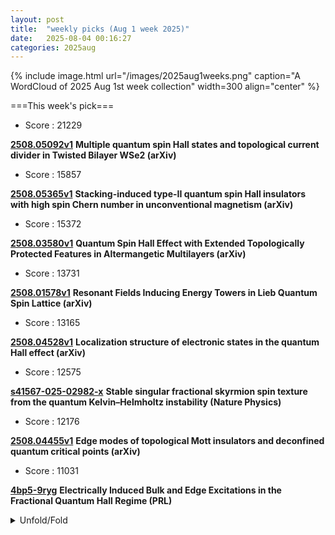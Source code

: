 ```yaml
---
layout: post
title:  "weekly picks (Aug 1 week 2025)"
date:   2025-08-04 00:16:27
categories: 2025aug
---
```


{% include image.html url="/images/2025aug1weeks.png" caption="A WordCloud of 2025 Aug 1st week collection" width=300 align="center" %}




===This week's pick===


* Score : 21229

**[2508.05092v1](https://arxiv.org/abs/2508.05092)** **Multiple quantum spin Hall states and topological current divider in Twisted Bilayer WSe2 (arXiv)**



* Score : 15857

**[2508.05365v1](https://arxiv.org/abs/2508.05365)** **Stacking-induced type-II quantum spin Hall insulators with high spin Chern number in unconventional magnetism (arXiv)**





* Score : 15372

**[2508.03580v1](https://arxiv.org/abs/2508.03580)** **Quantum Spin Hall Effect with Extended Topologically Protected Features in Altermangetic Multilayers (arXiv)**


* Score : 13731

**[2508.01578v1](https://arxiv.org/abs/2508.01578)** **Resonant Fields Inducing Energy Towers in Lieb Quantum Spin Lattice (arXiv)**


* Score : 13165

**[2508.04528v1](https://arxiv.org/abs/2508.04528)** **Localization structure of electronic states in the quantum Hall effect (arXiv)**


* Score : 12575

**[s41567-025-02982-x](https://www.nature.com/articles/s41567-025-02982-x)** **Stable singular fractional skyrmion spin texture from the quantum Kelvin–Helmholtz instability (Nature Physics)**

* Score : 12176

**[2508.04455v1](https://arxiv.org/abs/2508.04455)** **Edge modes of topological Mott insulators and deconfined quantum critical points (arXiv)**


* Score : 11031

**[4bp5-9ryg](http://link.aps.org/doi/10.1103/4bp5-9ryg)** **Electrically Induced Bulk and Edge Excitations in the Fractional Quantum Hall Regime (PRL)**


<details>
  <summary> Unfold/Fold </summary>
  {% capture markdowncontent %}


---
08/09







1. **[mqjd-rwrb](http://link.aps.org/doi/10.1103/mqjd-rwrb)** Search for Higher Harmonic Signals from Close White Dwarf Binaries in the mHz Band (PRL)

1. **[ljbj-tz7g](http://link.aps.org/doi/10.1103/ljbj-tz7g)** Polarization Faticons: Chiral Localized Structures in Self-Defocusing Kerr Resonators (PRL)

1. **[nsg2-scpg](http://link.aps.org/doi/10.1103/nsg2-scpg)** Charged Particle Cross-Field Transport due to Geometric Jumps of Adiabatic Invariant (PRL)

1. **[s31t-tjl9](http://link.aps.org/doi/10.1103/s31t-tjl9)** Emergent Universal Drag Law in a Model of Superflow (PRL)

1. **[ty86-f2yt](http://link.aps.org/doi/10.1103/ty86-f2yt)** Persistent Spin Grids with a Spin-Orbit-Coupled 2D Electron Gas (PRL)

1. **[wjvv-lp7n](http://link.aps.org/doi/10.1103/wjvv-lp7n)** Observation and Control of Chiral Spin Frustration in BiYIG Thin Films (PRL)

1. **[j5cv-rffq](http://link.aps.org/doi/10.1103/j5cv-rffq)** Coherent Coulomb Intra- and Intervalley Many-Body Effects in Single-Layer Transition Metal Dichalcogenides (PRL)

1. **[5pks-qz6b](http://link.aps.org/doi/10.1103/5pks-qz6b)** Systematic Biases in Estimating the Properties of Black Holes Due to Inaccurate Gravitational-Wave Models (PRX)

1. **[7l91-gw77](http://link.aps.org/doi/10.1103/7l91-gw77)** Geometric Floquet Theory (PRX)

1. **[8wjq-ns94](http://link.aps.org/doi/10.1103/8wjq-ns94)** Thermodynamic uncertainty relation of a quantum mechanically coupled two-qubit system (PRR)

1. **[h9b6-md2f](http://link.aps.org/doi/10.1103/h9b6-md2f)** Multiple physical quantities sensors based on non-Hermitian topological systems with an impurity (PRR)

1. **[m3np-p5xj](http://link.aps.org/doi/10.1103/m3np-p5xj)** Entanglement asymmetry dynamics in random quantum circuits (PRR)

1. **[vh99-hdhh](http://link.aps.org/doi/10.1103/vh99-hdhh)** Mobile impurity in a two-leg bosonic ladder (PRR)

1. **[1yr5-sn98](http://link.aps.org/doi/10.1103/1yr5-sn98)** Nonlocal correlations in quantum energy teleportation: Perspectives from their Majorana representations and information thermodynamics (PRR)

1. **[f63d-4hrh](http://link.aps.org/doi/10.1103/f63d-4hrh)** Coincidence measurement of two-photon double ionization of argon through an autoionizing resonance (PRRL)

1. **[6msj-wh2f](http://link.aps.org/doi/10.1103/6msj-wh2f)** Quantum-limited imaging of a nanomechanical resonator with a spatial mode sorter (PRRL)




---
08/08


1. **[2508.04763v1](https://arxiv.org/abs/2508.04763)** Unstable periodic orbits galore and quantum hyperscarring in highly frustrated magnets (arXiv)

1. **[2508.04773v1](https://arxiv.org/abs/2508.04773)** Spin-resolved quasiparticle interference patterns on altermagnets via non-spin-resolved scanning tunneling microscopy (arXiv)

1. **[2508.04788v1](https://arxiv.org/abs/2508.04788)** Quantum-impurity sensing of altermagnetic order (arXiv)

1. **[2508.04835v1](https://arxiv.org/abs/2508.04835)** A Comprehensive Study on A2PdH2: From Ambient to High Pressure (arXiv)

1. **[2508.04867v1](https://arxiv.org/abs/2508.04867)** Robust surface superconductivity and vortex lattice in the Weyl semimetal gamma-PtBi2 (arXiv)

1. **[2508.04909v1](https://arxiv.org/abs/2508.04909)** Observation of \sigma-\pi coupling and mode selection in optically trapped artificial polariton molecules (arXiv)

1. **[2508.04910v1](https://arxiv.org/abs/2508.04910)** Micromagnetic Design of Bias-Free Reconfigurable Microwave Properties in Hexagonal Shaped Multilayer Nanomagnets (arXiv)

1. **[2508.04927v1](https://arxiv.org/abs/2508.04927)** Engineering Topological Materials (arXiv)

1. **[2508.04935v1](https://arxiv.org/abs/2508.04935)** Chern junctions in Moire-Patterned Graphene/PbI2 (arXiv)

1. **[2508.04973v1](https://arxiv.org/abs/2508.04973)** Extraordinary surface critical behavior induced by a topological dimer phase in a two-dimensional Heisenberg quantum magnet (arXiv)

1. **[2508.05010v1](https://arxiv.org/abs/2508.05010)** Strongly correlated electronic superconductivity in the noncentrosymmetric Re-Os-based high/medium-entropy alloys (arXiv)

1. **[2508.05030v1](https://arxiv.org/abs/2508.05030)** Aharonov-Bohm interference from coherent spin-polarized edge transport in Fe(Te,Se) superconducting rings (arXiv)

1. **[2508.05057v1](https://arxiv.org/abs/2508.05057)** Theory of magnon hydrodynamics in collinear antiferromagnets (arXiv)

1. **[2508.05075v1](https://arxiv.org/abs/2508.05075)** Superconducting gap symmetry of 2DEG at (111)-oriented LaAlO3/SrTiO3 interface (arXiv)



1. **[2508.05101v1](https://arxiv.org/abs/2508.05101)** Non-Hermitian superconducting diode effect (arXiv)

1. **[2508.05133v1](https://arxiv.org/abs/2508.05133)** Symmetry breaking and competing valence bond states in the star lattice Heisenberg antiferromagnet (arXiv)

1. **[2508.05196v1](https://arxiv.org/abs/2508.05196)** Electronic mean free path of the cuprate superconductor Bi2Sr2CaCu2O8+delta from thermal Hall conductivity (arXiv)

1. **[2508.05203v1](https://arxiv.org/abs/2508.05203)** Unraveling Size Dependent Bi- and Tri-exciton Characteristics in CdSe/CdS Core/Shell Quantum Dots via Ensemble Time Gated Heralded Spectroscopy (arXiv)

1. **[2508.05216v1](https://arxiv.org/abs/2508.05216)** Quantum criticality and emergent orders in the spin-1 bilinear-biquadratic-Kitaev chain (arXiv)



1. **[2508.05403v1](https://arxiv.org/abs/2508.05403)** Quantum many-body scarring from Kramers-Wannier duality (arXiv)

1. **[2508.05406v1](https://arxiv.org/abs/2508.05406)** Global Tensor Network Renormalization for 2D Quantum systems: A new window to probe universal data from thermal transitions (arXiv)

1. **[2508.05413v1](https://arxiv.org/abs/2508.05413)** Universal relations between thermoelectrics and noise in mesoscopic transport across a tunnel junction (arXiv)

1. **[2508.05494v1](https://arxiv.org/abs/2508.05494)** Symmetry Resolved Entanglement Entropy in a Non-Abelian Fractional Quantum Hall State (arXiv)

1. **[2508.05576v1](https://arxiv.org/abs/2508.05576)** Nonreciprocal inertial spin-wave dynamics in twisted magnetic nanostrips (arXiv)

1. **[2508.04774v1](https://arxiv.org/abs/2508.04774)** Universal quantum phase classification on quantum computers from machine learning (arXiv)

1. **[2508.04990v1](https://arxiv.org/abs/2508.04990)** Generalization of anomaly formula for time reversal symmetry in (2+1)D abelian bosonic TQFTs (arXiv)

1. **[2508.05300v1](https://arxiv.org/abs/2508.05300)** Enhanced spin-to-charge conversion in La0.67Sr0.33MnO3/NdNiO3 bilayers at the nickelate metal-insulator phase transition (arXiv)

1. **[2508.05333v1](https://arxiv.org/abs/2508.05333)** High Purcell enhancement in all-TMDC nanobeam resonator designs with optically active monolayers for nanolasers (arXiv)






---
08/07




1. **[science.adu5329](https://www.science.org/doi/10.1126/science.adu5329)** Single-photon detection enabled by negative differential conductivity in moiré superlattices (Science)

1. **[ne-fifth-computer-science-papers-may-include-ai-content](https://www.science.org/content/article/one-fifth-computer-science-papers-may-include-ai-content)** One-fifth of computer science papers may include AI content (Science)


1. **[s41567-025-02962-1](https://www.nature.com/articles/s41567-025-02962-1)** Frustrated electron motion arising from the orbital configuration in a layered metal (Nature Physics)

1. **[s41567-025-02988-5](https://www.nature.com/articles/s41567-025-02988-5)** Fast optical control of a coherent hole spin in a microcavity (Nature Physics)

1. **[s41567-025-02953-2](https://www.nature.com/articles/s41567-025-02953-2)** Frustrated electron hopping from the orbital configuration in a two-dimensional lattice (Nature Physics)

1. **[s41598-025-14399-w](https://www.nature.com/articles/s41598-025-14399-w)** Author Correction: Legendre based neural networks integrated with heuristic algorithms for the analysis of Lorenz chaotic model: an intelligent and comparative study (Scientific Reports)





1. **[k1gq-k8m7](http://link.aps.org/doi/10.1103/k1gq-k8m7)** Strong Kitaev Interaction in BaCo2(AsO4)2 (PRL)




1. **[2508.03761v1](https://arxiv.org/abs/2508.03761)** Topological domain-wall states from Umklapp scattering in twisted bilayer graphene (arXiv)

1. **[2508.03821v1](https://arxiv.org/abs/2508.03821)** Absence of dissipation-free topological edge states in quadratic open fermions (arXiv)

1. **[2508.03873v1](https://arxiv.org/abs/2508.03873)** Microwave characterization of superconducting coplanar resonators made out of granular aluminium (arXiv)

1. **[2508.03899v1](https://arxiv.org/abs/2508.03899)** Longitudinal magnons in large-S easy-axis magnets (arXiv)

1. **[2508.03915v1](https://arxiv.org/abs/2508.03915)** Composite Fermion Theory of Fractional Chern Insulator Stability (arXiv)

1. **[2508.03928v1](https://arxiv.org/abs/2508.03928)** Hybrid metal-semiconductor quantum dots in InAs as a platform for quantum simulation (arXiv)

1. **[2508.03995v1](https://arxiv.org/abs/2508.03995)** Angle-resolved photoemission intensity for multi-orbital bands: Complex interplay between the self-energy matrix and the optical matrix elements (arXiv)

1. **[2508.04007v1](https://arxiv.org/abs/2508.04007)** Transmon qubit using Sn as a junction superconductor (arXiv)

1. **[2508.04142v1](https://arxiv.org/abs/2508.04142)** Straightforward Method to Orient Black Phosphorus from Bulk to Thin Layers using a Standard Green Laser (arXiv)

1. **[2508.04184v1](https://arxiv.org/abs/2508.04184)** Effect of screening on Seebeck coefficient in bilayer graphene/AlGaAs electron gas (arXiv)

1. **[2508.04188v1](https://arxiv.org/abs/2508.04188)** d-vector precession induced pumping in topological p-wave superconductors (arXiv)

1. **[2508.04212v1](https://arxiv.org/abs/2508.04212)** Symmetric versus antisymmetric strain tuning of the valence transition in Yb(In1-xAgx)Cu4 (arXiv)

1. **[2508.04238v1](https://arxiv.org/abs/2508.04238)** Cooperative Jahn-Teller dynamics of boron clusters in the infrared conductivity of heavy fermion metal CeB6 and unconventional superconductor ZrB12 (arXiv)

1. **[2508.04385v1](https://arxiv.org/abs/2508.04385)** Ultrafast Raman probe of the photoinduced superconducting to normal state transition in the cuprate Bi2Sr2CaCu2O8+delta (arXiv)

1. **[2508.04433v1](https://arxiv.org/abs/2508.04433)** Nematic chiral Superconductivity driven by chiral loop current order in kagome metals (arXiv)

1. **[2508.04449v1](https://arxiv.org/abs/2508.04449)** Inelastic electron tunneling through adatoms and molecular nanomagnets (arXiv)

1. **[2508.04455v1](https://arxiv.org/abs/2508.04455)** Edge modes of topological Mott insulators and deconfined quantum critical points (arXiv)

1. **[2508.04519v1](https://arxiv.org/abs/2508.04519)** Density of States (Gate) - Controlled Andreev Molecule and Sensor (arXiv)



1. **[2508.04554v1](https://arxiv.org/abs/2508.04554)** Intertwined Electron pairing in the Bilayer Two-orbital Kanamori-Hubbard Model: a Unified Picture of Two Superconductivities in La3Ni2O7 (arXiv)

1. **[2508.04574v1](https://arxiv.org/abs/2508.04574)** Quantum and classical Shapiro steps in small Josephson junctions (arXiv)

1. **[2508.04620v1](https://arxiv.org/abs/2508.04620)** Light induced transitions of valley Chern numbers and flat bands in a non-twisted moire graphene-hexagonal boron nitride superlattice (arXiv)

1. **[2508.03802v1](https://arxiv.org/abs/2508.03802)** Geometric fragmentation and anomalous thermalization in cubic dimer model (arXiv)

1. **[2508.03973v1](https://arxiv.org/abs/2508.03973)** Charge sensitivity in the transmon regime (arXiv)

1. **[2508.04321v1](https://arxiv.org/abs/2508.04321)** High-Sensitivity Photonic Crystal Biosensors using Topological Light Trapping (arXiv)

1. **[2508.04388v1](https://arxiv.org/abs/2508.04388)** Theory of circular dichroism in resonant inelastic x-ray scattering (arXiv)

1. **[2508.04477v1](https://arxiv.org/abs/2508.04477)** Nature of field-induced transitions and hysteretic magnetoresistance in non-collinear antiferromagnet EuIn2As2 (arXiv)

1. **[2508.04591v1](https://arxiv.org/abs/2508.04591)** Growth of few-layer molecular crystals of PTCDI on hexagonal boron nitride by microspacing air-gap sublimation (arXiv)

1. **[2508.04693v1](https://arxiv.org/abs/2508.04693)** Finite 2-group gauge theory and its 3+1D lattice realization (arXiv)










---
08/06



1. **[s41467-025-62773-z](https://www.nature.com/articles/s41467-025-62773-z)** Author Correction: Topology meets time-reversal symmetry breaking in FeSe<sub>1−<i>x</i></sub>Te<sub><i>x</i></sub> superconductors (Nature Communications)

1. **[s41467-025-62458-7](https://www.nature.com/articles/s41467-025-62458-7)** Two-step detection of Lewy body pathology via smell-function testing and CSF α-synuclein seed amplification (Nature Communications)

1. **[s41598-025-13980-7](https://www.nature.com/articles/s41598-025-13980-7)** Ultrasensitive detection of amlodipine using plasmonic optical fiber sensors enhanced with graphene oxide and chitosan nanocomposite (Scientific Reports)

1. **[s41598-025-13928-x](https://www.nature.com/articles/s41598-025-13928-x)** Coal-forming sedimentary model and its control on vertical reservoir heterogeneity of the upper carboniferous Benxi formation in Ordos basin, China (Scientific Reports)






1. **[5vyx-k877](http://link.aps.org/doi/10.1103/5vyx-k877)** Critical Dynamics in Short-Range Quadratic Hamiltonians (PRL)

1. **[p1z9-6w93](http://link.aps.org/doi/10.1103/p1z9-6w93)** Scalable Improvement of the Generalized Toffoli Gate Realization Using Trapped-Ion-Based Qutrits (PRL)

1. **[dy4m-gq5c](http://link.aps.org/doi/10.1103/dy4m-gq5c)** Continuous-Variable Designs and Design-Based Shadow Tomography from Random Lattices (PRL)

1. **[14xz-d7xf](http://link.aps.org/doi/10.1103/14xz-d7xf)** Nature of Phase Transitions and Metastability in Scalar-Tensor Theories (PRL)

1. **[fsg7-bs7q](http://link.aps.org/doi/10.1103/fsg7-bs7q)** Universality of Rényi Entropy in Conformal Field Theory (PRL)





1. **[7lm1-wm3y](http://link.aps.org/doi/10.1103/7lm1-wm3y)** Dynamically Induced Multiferroic Polarization (PRL)

1. **[cdvf-xnfw](http://link.aps.org/doi/10.1103/cdvf-xnfw)** Mach Reflection and Expansion of Two-Dimensional Dispersive Shock Waves (PRL)

1. **[4783-dkt8](http://link.aps.org/doi/10.1103/4783-dkt8)** Real 2D Galvanostatic Model: Encoding Physicochemical Heterogeneity into a Full Battery (PRL)




1. **[2508.02781v1](https://arxiv.org/abs/2508.02781)** Quantum Geometry of Altermagnetic Magnons Probed by Light (arXiv)

1. **[2508.03028v1](https://arxiv.org/abs/2508.03028)** Self-assembled fluorescent nanodiamond layers for quantum imaging (arXiv)

1. **[2508.03029v1](https://arxiv.org/abs/2508.03029)** Dichotomy of flat bands in the van der Waals ferromagnet Fe5GeTe2 (arXiv)

1. **[2508.03033v1](https://arxiv.org/abs/2508.03033)** Observation of Embedded Topology in a Trivial Bulk via Projective Crystal Symmetry (arXiv)

1. **[2508.03035v1](https://arxiv.org/abs/2508.03035)** Dielectric Substrate Dependence of Thermoelectric Transport in BLG-GaAs-BLG Heterostructures (arXiv)

1. **[2508.03116v1](https://arxiv.org/abs/2508.03116)** Electronic ordering driven by flat band nesting in a van der Waals magnet Fe5GeTe2 (arXiv)

1. **[2508.03219v1](https://arxiv.org/abs/2508.03219)** Quantum Bipolar Thermoelectricity (arXiv)

1. **[2508.03234v1](https://arxiv.org/abs/2508.03234)** Organic altermagnets based in two-dimensional nanographene frameworks (arXiv)

1. **[2508.03257v1](https://arxiv.org/abs/2508.03257)** Microscopic Theory of Light-Induced Coherent Phonons Mediated by Quantum Geometry (arXiv)

1. **[2508.03290v1](https://arxiv.org/abs/2508.03290)** Berry Curvature of Low-Energy Excitons in Rhombohedral Graphene (arXiv)

1. **[2508.03347v1](https://arxiv.org/abs/2508.03347)** From Wye-Delta to Cross-Square Recursion Configurations in Graphene-Based Quantum Hall Arrays (arXiv)

1. **[2508.03364v1](https://arxiv.org/abs/2508.03364)** Engineering subgap states in superconductors by altermagnetism (arXiv)

1. **[2508.03378v1](https://arxiv.org/abs/2508.03378)** Magnon Spin Current Modulation through Site-Specific Doping in a Compensated Iron Garnet (arXiv)

1. **[2508.03414v1](https://arxiv.org/abs/2508.03414)** Interstitial oxygen order and its competition with superconductivity in La2PrNi2O7+delta (arXiv)

1. **[2508.03528v1](https://arxiv.org/abs/2508.03528)** Out-of-equilibrium nonlinear model of thermoelectricity in superconducting tunnel junctions (arXiv)



1. **[2508.03659v1](https://arxiv.org/abs/2508.03659)** A noninvasive and nonadiabatic quantum Maxwell demon (arXiv)

1. **[2508.03664v1](https://arxiv.org/abs/2508.03664)** Ising spin ladders of orthopyroxene CoGeO3 (arXiv)

1. **[2508.02788v1](https://arxiv.org/abs/2508.02788)** Measurement-Induced Entanglement in Conformal Field Theory (arXiv)

1. **[2508.02793v1](https://arxiv.org/abs/2508.02793)** Strong electron-electron interactions in a dilute weakly-localized metal near a metal-to-insulator transition (arXiv)

1. **[2508.02946v1](https://arxiv.org/abs/2508.02946)** Observation of Purcell Effect in Electrically Coupled Cavity-Magnet System (arXiv)

1. **[2508.02956v1](https://arxiv.org/abs/2508.02956)** Autonomous Inorganic Materials Discovery via Multi-Agent Physics-Aware Scientific Reasoning (arXiv)

1. **[2508.03045v1](https://arxiv.org/abs/2508.03045)** Simultaneous photonic and phononic bandgaps in a hexagonal lattice geometry with gradually transforming circular-to-triangular air gap holes (arXiv)

1. **[2508.03302v1](https://arxiv.org/abs/2508.03302)** Topological invariants and topological charges in photonic systems (arXiv)

1. **[2508.03427v1](https://arxiv.org/abs/2508.03427)** Symmetry-breaking-induced topology in FeSe (arXiv)

1. **[2508.03450v1](https://arxiv.org/abs/2508.03450)** Macroscopic entanglement between localized domain walls inside a cavity (arXiv)

1. **[2508.03532v1](https://arxiv.org/abs/2508.03532)** Comments on QED3 in a Magnetic Field (arXiv)










---
08/05


1. **[s41567-025-03013-5](https://www.nature.com/articles/s41567-025-03013-5)** Author Correction: High-efficiency optical training of itinerant two-dimensional magnets (Nature Physics)

1. **[s41563-025-02304-9](https://www.nature.com/articles/s41563-025-02304-9)** Reconfigurable magnetic order in 2D materials (Nature Materials)





1. **[kzf6-yx24](http://link.aps.org/doi/10.1103/kzf6-yx24)** Chirally Protected State Manipulation by Tuning One-Dimensional Statistics (PRL)

1. **[qs29-2xqc](http://link.aps.org/doi/10.1103/qs29-2xqc)** Ising Machine by Dimensional Collapse of Nonlinear Polarization Oscillators (PRL)

1. **[mbjb-x6mn](http://link.aps.org/doi/10.1103/mbjb-x6mn)** Visualization of Intervalley Coherent Phase in PtSe2/bilayer Graphene Heterojunction (PRL)

1. **[84p5-s6lj](http://link.aps.org/doi/10.1103/84p5-s6lj)** Polarons and Exciton Polarons in Two-Dimensional Polar Materials (PRL)

1. **[bwwv-f247](http://link.aps.org/doi/10.1103/bwwv-f247)** Magnetic and Ferroelectric Phase Diagram of Twisted CrI3 Layers (PRL)

1. **[rqsn-bzr6](http://link.aps.org/doi/10.1103/rqsn-bzr6)** Large Deviations in Switching Diffusion: From Free Cumulants to Dynamical Transitions (PRL)

1. **[j19g-c2nh](http://link.aps.org/doi/10.1103/j19g-c2nh)** Nematic Order from Phase Synchronization of Shape Oscillations (PRL)




1. **[2508.00964v1](https://arxiv.org/abs/2508.00964)** Topolectrical circuit theory and realizations of topological, non-linear, and non-Hermitian phenomena (arXiv)

1. **[2508.00986v1](https://arxiv.org/abs/2508.00986)** Nematic and partially polarized phases in rhombohedral graphene with varying number of layers: An extensive Hartree-Fock Study (arXiv)

1. **[2508.00999v1](https://arxiv.org/abs/2508.00999)** Extraordinary transition at the edge of a correlated topological insulator (arXiv)

1. **[2508.01011v1](https://arxiv.org/abs/2508.01011)** Band mixing effects in one-dimensional charge transfer insulators (arXiv)

1. **[2508.01027v1](https://arxiv.org/abs/2508.01027)** Dynamic Interfacial Quantum Dipoles in Charge Transfer Heterostructures (arXiv)

1. **[2508.01241v1](https://arxiv.org/abs/2508.01241)** Sliding two-dimensional superconductivity and charge-density-wave state in a bulk crystal (arXiv)

1. **[2508.01284v1](https://arxiv.org/abs/2508.01284)** Mixed spin states for robust ferromagnetism in strained SrCoO3 thin films (arXiv)

1. **[2508.01295v1](https://arxiv.org/abs/2508.01295)** Opto- and magneto-tunable exceptional degeneracies in non-Hermitian ferromagnet/p-wave magnet junctions (arXiv)

1. **[2508.01297v1](https://arxiv.org/abs/2508.01297)** Unified description of cuprate superconductors by fractionalized electrons emerging from integrated analyses of photoemission spectra and quasiparticle interference (arXiv)

1. **[2508.01376v1](https://arxiv.org/abs/2508.01376)** Transport in Single Quantum Dots: A Review from Linear Response to Nonlinear Regimes (arXiv)

1. **[2508.01421v1](https://arxiv.org/abs/2508.01421)** Metallophilicity Enhances Electron Transport through Parallel Organometallic 1D Chain Junctions Formed In Situ (arXiv)



1. **[2508.01584v1](https://arxiv.org/abs/2508.01584)** Twistronics and moire superlattice physics in 2D transition metal dichalcogenides (arXiv)

1. **[2508.01627v1](https://arxiv.org/abs/2508.01627)** Using surface plasmons to detect spin inertia (arXiv)

1. **[2508.01760v1](https://arxiv.org/abs/2508.01760)** Quantum Path-integral Method for Fictitious Particle Hubbard Model (arXiv)

1. **[2508.01783v1](https://arxiv.org/abs/2508.01783)** Floquet theory and applications in open quantum and classical systems (arXiv)

1. **[2508.01927v1](https://arxiv.org/abs/2508.01927)** Advanced SQUID-on-lever scanning probe for high-sensitivity magnetic microscopy with sub-100-nm spatial resolution (arXiv)

1. **[2508.01945v1](https://arxiv.org/abs/2508.01945)** The birefringent spin-laser as a system of coupled harmonic oscillators (arXiv)

1. **[2508.01946v1](https://arxiv.org/abs/2508.01946)** Orbital Inverse Faraday and Cotton-Mouton Effects in Hall Fluids (arXiv)

1. **[2508.01967v1](https://arxiv.org/abs/2508.01967)** From trigonal to triclinic: Symmetry-tuned Rashba effects in buckled honeycomb SrHfO3-based heterostructures (arXiv)

1. **[2508.01979v1](https://arxiv.org/abs/2508.01979)** Benchmarking total energies with Hund's J terms in Hubbard-corrected spin-crossover chemistry (arXiv)

1. **[2508.01985v1](https://arxiv.org/abs/2508.01985)** Topological phases and spontaneous symmetry breaking: the revenge of the original Su-Schrieffer-Heeger model (arXiv)

1. **[2508.02024v1](https://arxiv.org/abs/2508.02024)** Significant Mobility Enhancement in Coupled AlGaN/GaN Quantum Wells considering Inter-Well Distance and Asymmetric Widths (arXiv)

1. **[2508.02088v1](https://arxiv.org/abs/2508.02088)** A Clarification on Quantum-Metric-Induced Nonlinear Transport (arXiv)

1. **[2508.02090v1](https://arxiv.org/abs/2508.02090)** Symmetry-adapted models for multifold fermions with spin-orbit coupling (arXiv)

1. **[2508.02099v1](https://arxiv.org/abs/2508.02099)** Inertial Imaging of Dual Mass Distributions on a Graphene Nanodrum: A Computational Study (arXiv)

1. **[2508.02201v1](https://arxiv.org/abs/2508.02201)** The Magnetic Ground State of Atacamite Cu2Cl(OH)3: The Crucial Role of Frustrated Zigzag Chains Revealed by Inelastic Neutron Scattering (arXiv)

1. **[2508.02221v1](https://arxiv.org/abs/2508.02221)** A theory of strange metals (arXiv)

1. **[2508.02365v1](https://arxiv.org/abs/2508.02365)** Breaking Peierls theorem in polyacetylene chains via topological design (arXiv)

1. **[2508.02378v1](https://arxiv.org/abs/2508.02378)** Detecting entanglement with transport measurement in weakly interacting and fluctuating systems (arXiv)

1. **[2508.02380v1](https://arxiv.org/abs/2508.02380)** Classical-to-Quantum Crossover in 2D TMD Field-Effect Transistors: A First-Principles Study via Sub-10 nm Channel Scaling Beyond the Boltzmann Tyranny (arXiv)

1. **[2508.02486v1](https://arxiv.org/abs/2508.02486)** Three-magnon scattering of spin wave on edge-localized mode in thin ferromagnetic film (arXiv)

1. **[2508.02492v1](https://arxiv.org/abs/2508.02492)** Theory of nonlinear magnetoelectric transport effects in normal-metal - magnetic-insulator heterostructures (arXiv)

1. **[2508.02661v1](https://arxiv.org/abs/2508.02661)** Classification of Average Crystalline Topological Superconductors through a Generalized Real-Space Construction (arXiv)

1. **[2508.02662v1](https://arxiv.org/abs/2508.02662)** Simulating high-temperature superconductivity in moire WSe2 (arXiv)

1. **[2508.01033v1](https://arxiv.org/abs/2508.01033)** Demonstration of an always-on exchange-only spin qubit (arXiv)

1. **[2508.01072v1](https://arxiv.org/abs/2508.01072)** Biorthogonal Neural Network Approach to Two-Dimensional Non-Hermitian Systems (arXiv)

1. **[2508.01692v1](https://arxiv.org/abs/2508.01692)** Bose-Hubbard model in the canonical ensemble: a beyond mean-field approach (arXiv)

1. **[2508.01767v1](https://arxiv.org/abs/2508.01767)** Topology in Holographic Mean-Field Theory at Zero and Finite Temperature (arXiv)

1. **[2508.01826v1](https://arxiv.org/abs/2508.01826)** Mesoscale variations of chemical and electronic landscape on the surface of Weyl semimetal Co3Sn2S2 visualized by ARPES and XPS (arXiv)

1. **[2508.02011v1](https://arxiv.org/abs/2508.02011)** Flat bands, Dirac cones, and higher-order band crossings in twisted multilayer graphene (arXiv)

1. **[2508.02326v1](https://arxiv.org/abs/2508.02326)** Hollow Lattice Tensor Gauge Theories with Bosonic Matter (arXiv)

1. **[2508.02424v1](https://arxiv.org/abs/2508.02424)** Quantum Cluster State Spin Chain with Ising Fusion Category Symmetry: A Perspective from Weak Hopf SymTFT (arXiv)

1. **[2508.02475v1](https://arxiv.org/abs/2508.02475)** Co-designed reflective and leaky-waveguide low-pass filter for superconducting circuits (arXiv)

1. **[2508.02531v1](https://arxiv.org/abs/2508.02531)** Thermal effects in conformal field theories (arXiv)

1. **[2508.02565v1](https://arxiv.org/abs/2508.02565)** The analytically tractable zoo of similarity-induced exceptional structures (arXiv)







---
08/04

1. **[s41598-025-13372-x](https://www.nature.com/articles/s41598-025-13372-x)** Highly robust anisotropic zero refraction effects in semi-Dirac photonic crystals (Scientific Reports)




1. **[2508.00058v1](https://arxiv.org/abs/2508.00058)** Anyon superfluid in trilayer quantum Hall systems (arXiv)

1. **[2508.00118v1](https://arxiv.org/abs/2508.00118)** Dynamical mean field theory with quantum computing (arXiv)

1. **[2508.00214v1](https://arxiv.org/abs/2508.00214)** Explicit equivalence between the spectral localizer and local Chern and winding markers (arXiv)

1. **[2508.00277v1](https://arxiv.org/abs/2508.00277)** The Quadrupole Moment of Higher-Order Topological Insulator at Finite temperature (arXiv)

1. **[2508.00296v1](https://arxiv.org/abs/2508.00296)** High harmonic generation reflecting the sub-cycle evolution of the Mott transition under a mid-infrared electric field (arXiv)

1. **[2508.00342v1](https://arxiv.org/abs/2508.00342)** Uniform electronic states and s-wave superconductivity in a strongly disordered high-entropy compound (RuRhPdIr)0.6Pt0.4Sb (arXiv)

1. **[2508.00347v1](https://arxiv.org/abs/2508.00347)** Self-strain suppression of the metal-to-insulator transition in phase-change oxide devices (arXiv)

1. **[2508.00435v1](https://arxiv.org/abs/2508.00435)** Gapless superconductivity from extremely dilute magnetic disorder in 2H-NbSe2-xSx (arXiv)

1. **[2508.00446v1](https://arxiv.org/abs/2508.00446)** Precision high-speed quantum logic with holes on a natural silicon foundry platform (arXiv)

1. **[2508.00460v1](https://arxiv.org/abs/2508.00460)** Hybrid magnon -- Nambu-Goldstone excitations in topological superconductor/ferromagnetic insulator thin-film heterostructures (arXiv)

1. **[2508.00469v1](https://arxiv.org/abs/2508.00469)** Quantum Geometry Phenomena in Condensed Matter Systems (arXiv)

1. **[2508.00499v1](https://arxiv.org/abs/2508.00499)** Theory of hybrid collective excitations in topological superconductor/ferromagnetic insulator heterostructures (arXiv)

1. **[2508.00519v1](https://arxiv.org/abs/2508.00519)** Localized states and skin effect around non-Hermitian impurities in tight-binding models (arXiv)

1. **[2508.00560v1](https://arxiv.org/abs/2508.00560)** Wave-mixing cathodoluminescence microscopy of low-frequency excitations (arXiv)

1. **[2508.00566v1](https://arxiv.org/abs/2508.00566)** Triplet correlations in superconductor/antiferromagnet heterostructures: dependence on type of antiferromagnetic ordering (arXiv)

1. **[2508.00655v1](https://arxiv.org/abs/2508.00655)** Electronic properties of Kagome metal YbV3Sb4: A First-Principles Study (arXiv)

1. **[2508.00821v1](https://arxiv.org/abs/2508.00821)** Chiral anomaly-induced nonlinear Hall effect in spin-orbit coupled noncentrosymmetric metals (arXiv)

1. **[2309.03382v1](https://arxiv.org/abs/2309.03382)** Vector spin Seebeck effect and spin swapping effect in antiferromagnetic insulators with non-collinear spin structure (arXiv)

1. **[2508.00082v1](https://arxiv.org/abs/2508.00082)** Switchable Exchange Bias Resulting from Correlated Domain Structures in Orthogonally Coupled Antiferromagnet/Ferromagnet van der Waals Heterostructures (arXiv)

1. **[2508.00139v1](https://arxiv.org/abs/2508.00139)** Effective 2D Envelope Function Theory for Silicon Quantum Dots (arXiv)

1. **[2508.00254v1](https://arxiv.org/abs/2508.00254)** Breakdown of Fermi's Golden Rule in 1d systems at non-zero temperature (arXiv)

1. **[2508.00313v1](https://arxiv.org/abs/2508.00313)** Large phonon-drag thermopower polarity reversal in Ba-doped KTaO3 (arXiv)

1. **[2508.00430v1](https://arxiv.org/abs/2508.00430)** The effect of dephasing and spin-lattice relaxation during the switching processes in quantum antiferromagnets (arXiv)

1. **[2508.00437v1](https://arxiv.org/abs/2508.00437)** Replacement-Type Quantum Gates (arXiv)

1. **[2508.00465v1](https://arxiv.org/abs/2508.00465)** Photon-mediated interactions and dynamics of coherently driven quantum emitters in complex photonic environments (arXiv)

1. **[2508.00704v1](https://arxiv.org/abs/2508.00704)** XANES absorption spectra of penta-graphene and penta-SiC2 with different terminations: a computational study (arXiv)






  {% endcapture %}
  {{ markdowncontent | markdownify }}
 </details>

<style>
  details {
    margin: 10px 0;
  }
  summary {
    cursor: pointer;
  }
</style>
